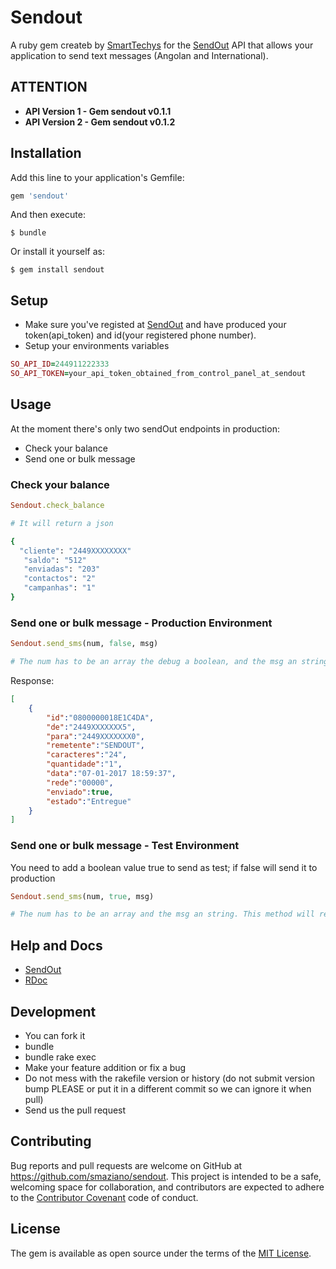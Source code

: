 # Sendout

A ruby gem createb by [SmartTechys](http://www.smarttechys.co.ao) for the [SendOut](https://www.sendoutapp.com) API that allows your application to send text messages (Angolan and International).

## ATTENTION
* **API Version 1 - Gem sendout v0.1.1**
* **API Version 2 - Gem sendout v0.1.2**

## Installation

Add this line to your application's Gemfile:

```ruby
gem 'sendout'
```

And then execute:

    $ bundle

Or install it yourself as:

    $ gem install sendout

## Setup

- Make sure you've registed at [SendOut](https://www.sendoutapp.com) and have produced your token(api_token) and id(your registered phone number).
- Setup your environments variables
```ruby
SO_API_ID=244911222333
SO_API_TOKEN=your_api_token_obtained_from_control_panel_at_sendout
```

## Usage

At the moment there's only two sendOut endpoints in production:

- Check your balance
- Send one or bulk message

### Check your balance

```ruby
Sendout.check_balance

# It will return a json

{
  "cliente": "2449XXXXXXXX"
   "saldo": "512"
   "enviadas": "203"
   "contactos": "2"
   "campanhas": "1"
}
```

### Send one or bulk message - Production Environment

```ruby
Sendout.send_sms(num, false, msg)

# The num has to be an array the debug a boolean, and the msg an string. This method will return an array of one or more JSON objects.
```
Response:
```JSON
[
    {
        "id":"0800000018E1C4DA",
        "de":"2449XXXXXXX5",
        "para":"2449XXXXXXX0",
        "remetente":"SENDOUT",
        "caracteres":"24",
        "quantidade":"1",
        "data":"07-01-2017 18:59:37",
        "rede":"00000",
        "enviado":true,
        "estado":"Entregue"
    }
]
```
### Send one or bulk message - Test Environment
You need to add a boolean value true to send as test; if false will send it to production

```ruby
Sendout.send_sms(num, true, msg)

# The num has to be an array and the msg an string. This method will return an array of one or more JSON objects
```

## Help and Docs

- [SendOut](https://www.sendoutapp.com)
- [RDoc](https://www.rubydoc.info/gems/0.1.3)

## Development

- You can fork it
- bundle
- bundle rake exec
- Make your feature addition or fix a bug
- Do not  mess with the rakefile version or history (do not submit version bump PLEASE or put it in a different commit so we can ignore it when pull)
- Send us the pull request

## Contributing

Bug reports and pull requests are welcome on GitHub at https://github.com/smaziano/sendout. This project is intended to be a safe, welcoming space for collaboration, and contributors are expected to adhere to the [Contributor Covenant](http://contributor-covenant.org) code of conduct.


## License

The gem is available as open source under the terms of the [MIT License](http://opensource.org/licenses/MIT).
